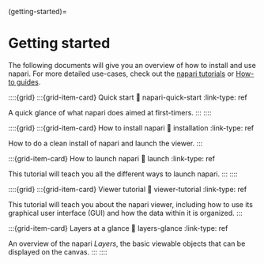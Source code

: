 (getting-started)=

# Getting started

The following documents will give you an overview of how to install and use
napari. For more detailed use-cases, check out the [napari tutorials](tutorials)
or [How-to guides](how-tos).

::::{grid}
:::{grid-item-card} Quick start
:link: napari-quick-start
:link-type: ref

A quick glance of what napari does aimed at first-timers.
:::
::::

::::{grid}
:::{grid-item-card} How to install napari
:link: installation
:link-type: ref

How to do a clean install of napari and launch the viewer.
:::

:::{grid-item-card} How to launch napari
:link: launch
:link-type: ref

This tutorial will teach you all the different ways to launch napari.
:::
::::

::::{grid}
:::{grid-item-card} Viewer tutorial
:link: viewer-tutorial
:link-type: ref

This tutorial will teach you about the napari viewer, including how to use its graphical user interface (GUI)
and how the data within it is organized.
:::

:::{grid-item-card} Layers at a glance
:link: layers-glance
:link-type: ref

An overview of the napari *Layers*, the basic viewable objects that can be displayed on the canvas.
:::
::::